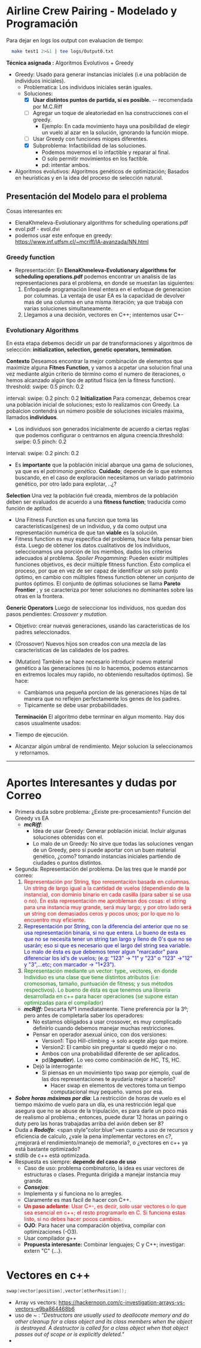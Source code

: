 # Airline Crew Pairing - Modelado y Programación

Para dejar en logs los output con evaluacion de tiempo:
```bash
  make test1 2>&1 | tee logs/Output0.txt
```
**Técnica asignada :** Algoritmos Evolutivos + Greedy

- Greedy: Usado para generar instancias iniciales (i.e una población de individuos iniciales).
     - Problematica: Los individuos iniciales serán iguales.
     - Soluciones:
          - [x] **Usar distintos puntos de partida, si es posible.** -- recomendada por M.C.Riff
          - [ ] Agregar un toque de aleatoriedad en lsa construcciones con el greedy.
               - Ejemplo: En cada movimiento haya una posibilidad de elegir un vuelo al azar en la solución, ignorando la función miope.
          - [ ] Usar Greedy con funciones miopes diferentes.
          - [x] Subproblema: Infactibilidad de las soluciones.
               - Podemos movernos el lo infactible y reparar al final.
               - O solo permitir movimientos en los factible.
               - pd: intentar ambos.
- Algoritmos evolutivos: Algoritmos genéticos de optimización; Basados en heurísticas y en la idea del proceso de selección natural.

## Presentación del Modelo para el problema

Cosas interesantes en:
- ElenaKhmeleva-Evolutionary algorithms for scheduling operations.pdf
- evol.pdf - evol.dvi
- podemos usar este enfoque en greedy: https://www.inf.utfsm.cl/~mcriff/IA-avanzada/NN.html
### Greedy function
- Representación: En **ElenaKhmeleva-Evolutionary algorithms for scheduling operations.pdf** podemos encontrar un analisis de las representaciones para el problema, en donde se muestan las siguientes:
  1. Enfoquede programación lineal entera en el enfoque de generacion por columnas. La ventaja de usar EA es la capacidad de devolver mas de una columna en una misma iteración; ya que trabaja con varias soluciones simultaneamente.
  2. Llegamos a una decisión, vectores en C++; intentemos usar C+-

### Evolutionary Algorithms
 En esta etapa debemos decidir un par de transformaciones y algoritmos de selección: **initialization, selection, genetic operators, termination**.

 **Contexto**
 Deseamos encontrar la mejor combinación de elementos que maximize alguna **Fitnes Function**, y vamos a acpetar una solucion final una vez  mediante algún criterio de término como el numero de iteraciones, o hemos alcanzado algún tipo de aptitud física (en la fitness function).
threshold:
  swipe: 0.5
  pinch: 0.2

interval:
  swipe: 0.2
  pinch: 0.2
 **Initialization**
 Para comenzar, debemos crear una población inicial de soluciones; esto lo realizamos con Greedy. La pobalcion contendrá un número posible de soluciones iniciales máxima, llamados **individuos**. 
 - Los individuos son generados inicialmente de acuerdo a ciertas reglas que podemos configurar o centrarnos en alguna creencia.threshold:
  swipe: 0.5
  pinch: 0.2

interval:
  swipe: 0.2
  pinch: 0.2
 - Es **importante** que la población inicial abarque una gama de soluciones, ya que es el *patrimonio genético*. **Cuidado**; depende de lo que estemos buscando, en el caso de exploración necesitamos un variado patrimonio genético, por otro lado para explotar, ..¿?

**Selection**
Una vez la población fué creada, miembros de la población deben ser evaluados de acuerdo a una **fitness function**; traducida como función de aptitud.
- Una Fitness Function es una funcion que toma las caracteristicas(genes) de un individuo, y da como output una representación numérica de que tan **viable** es la solución.
- Fitness function es muy especifica del problema, hace falta pensar bien ésta.
Luego de obtener los datos cualitativos de los individuos, seleccionamos una porción de los miembos, dados los criterios adecuados al problema.
*Spoiler Progamming*: Pueden existir múltiples funciones objetivos, es decir múltiple fitness function. Ésto complica el proceso, por que en vez de ser capaz de identificar un solo punto óptimo, en cambio con múltiples fitness function obtener un conjunto de puntos óptimos. El conjunto de óptimas soluciones se llama **Pareto Frontier** , y se caracteriza por tener soluciones no dominantes sobre las otras en la frontera.

**Generic Operators**
Luego de seleccionar los individuos, nos quedan dos pasos pendientes: *Crossover y mutation*.
- Objetivo: crear nuevas generaciones, usando las caracteristicas de los padres seleccionados.
- (Crossover) Nuevos hijos son creados con una mezcla de las caracteristicas de las calidades de los padres.
- (Mutation) También se hace necesario introducir nuevo material genético a las generaciones (si no lo hacemos, podemos estancarnos en extremos locales muy rapido, no obteniendo resultados óptimos). Se hace:
     - Cambiamos una pequeña porcion de las generaciones hijas de tal manera que no reflejen perfectamente los genes de los padres.
     - Tipicamente se debe usar probabilidades.
  
  **Terminación**
  El algoritmo debe terminar en algun momento. Hay dos casos usualmente usados:
- Tiempo de ejecución.
- Alcanzar algún umbral de rendimiento.
Mejor solucion la seleccionamos y retornamos.

-------------------------------------------------------------------------------
# Aportes Interesantes y dudas por Correo
- Primera duda sobre problema: ¿Existe pre-procesamiento? Función del Greedy vs EA
  - ***mcRiff***: 
    - Idea de usar Greedy: Generar población inicial. Incluir algunas soluciones obtenidas con el.
    - Lo malo de un Greedy: No sirve que todas las soluciones vengan de un Greedy, pero si puede aportar con un buen material genético, ¿como? tomando instancias iniciales partiendo de ciudades o puntos distintos.
- Segunda: Representación del problema. De las tres que le mandé por correo: 
  1. <span style="color:red;">Representación por String, tipo reresentación basada en columnas. Un string de largo igual a la cantidad de vuelos (dependiendo de la instancia), con dominio binario en cada casilla (para saber si se usa o no). Én esta representación me aprobleman dos cosas: el string para una instancia muy grande, será muy largo; y por otro lado será un string con demasiados ceros y pocos unos; por lo que no lo encuentro muy eficiente.</span>
  2. <span style="color:blue;" > Representación por String, con la diferencia del anterior que no se usa representación binaria, si no que entera. Lo bueno de esta es que no se necesita tener un string tan largo y lleno de 0's que no se usarán; eso si que es necesario que el largo del string sea variable. Lo malo de ésta es que debemos tener algun "marcador" para diferenciar los id's de vuelos; (e.g: "123" -> "1" y "23" o "123" ->"12" y "3",...etc; con  marcador -> "1*23").</span>
  3. <span style="color:green;"> Representación mediante un vector: type_ vectores<Individuo>, en donde Individuo es una clase que tiene distintos atributos (i.e: cromosomas, tamaño, puntuación de fitness; y sus métodos respectivos). Lo bueno de ésta es que tenemos una librería desarrollada en c++ para hacer operaciones (se supone estan optimizadas para el compilador)</span> 
  - ***mcRiff:*** Descarta Nº1 inmediatamente. Tiene preferencia por la 3º; pero antes de completarla saber los operadores:
    - No estamos obligados a usar crossover, es muy complicado definirlo cuando debemos manejar muchas restricciones.
    - Pensar en operador asexual único, con dos versiones:
      - Version1: Tipo Hill-climbing -> solo acepte algo que mejore.
      - Version2: El cambio sin preguntar si quedó mejor o no.
      - Ambos con una probabilidad diferente de ser aplicados.
      - pd(***bgautier***). Lo veo como combinación de HC, TS, HC.
    - Dejó la interrogante:
      - Si piensas en un movimiento tipo swap por ejemplo, cual de las dos representaciones te ayudaría mejor a hacerlo?
        - Hacer swap en elementos de vectores toma un tiempo computacional muy pequeño. vamos por esa.
- ***Sobre horas máximas por día***: La restricción de horas de vuelo es el tiempo máximo de vuelo para un día, es una restricción legal que asegura que no se abuse de la tripulación, es para darle un poco más de realismo al problema.; entonces, puede durar 12 horas un pairing o duty pero las horas trabajadas arriba del avión deben ser 8?
 - Duda a ***Rodolfo***: <span style"color:blue">en cuanto a uso de recursos y eficiencia de calculo, ¿vale la pena implementar vectores en c?, ¿mejorará el rendimiento/manejo de memoria?, o ¿vectores en c++ ya está bastante optimizado?</span>
  - stdlib de c++ está optimizada.
  - Respuesta es siempre: **depende del caso de uso**
    - Caso de uso: problema combinatorio, la idea es usar vectores de estructuras o clases. Pregunta dirigida a manejar instancia muy grande.
    -  ***Consejos***: 
      -  Implementa y si funciona no lo arregles.
      -  Claramente es mas facil de hacer con C++.
      -  <span style="color:red;">**Un paso adelante**: Usar C+-, es decir, solo usar vectores o lo que sea esencial en c++; el resto programarlo en C. Si funciona estas listo, si no debes hacer pocos cambios.</span>
      -  **OJO**: Para hacer una comparación objetiva, compilar con optimizaciones (-O3).
      -  Usar compilador g++
    - **Propuesta interesante:** Combinar lenguajes; C y C++; investigar: extern "C" {...}. 

# Vectores en c++
```C
swap(vector[position],vector[otherPosition]);
```
- Array vs vectors: https://hackernoon.com/c-investigation-arrays-vs-vectors-e9ba864468b6
- uso de ~ : *"Destructors are usually used to deallocate memory and do other cleanup for a class object and its class members when the object is destroyed. A destructor is called for a class object when that object passes out of scope or is explicitly deleted."*
- 
